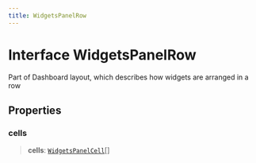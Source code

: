 ```yaml
---
title: WidgetsPanelRow
---
```


# Interface WidgetsPanelRow

Part of Dashboard layout, which describes how widgets are arranged in a row

## Properties

### cells

> **cells**: [`WidgetsPanelCell`](interface.WidgetsPanelCell.md)[]
